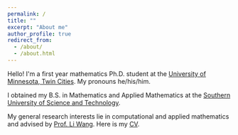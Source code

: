 ```yaml
---
permalink: /
title: ""
excerpt: "About me"
author_profile: true
redirect_from: 
  - /about/
  - /about.html
---
```


Hello! I'm a first year mathematics Ph.D. student at the [University of Minnesota, Twin Cities](https://twin-cities.umn.edu/). My pronouns he/his/him.  

I obtained my B.S. in Mathematics and Applied Mathematics at the [Southern University of Science and Technology](https://www.sustech.edu.cn/en/). 

My general research interests lie in computational and applied mathematics and advised by [Prof. Li Wang](https://liwang-umn.github.io/math/). Here is my [CV](https://hv1000.github.io/files/Yan_HUANG_CV.pdf).
